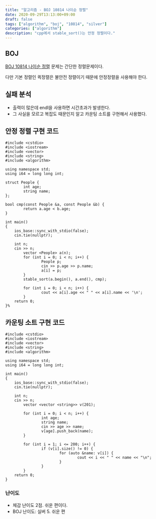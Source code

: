 ```yaml
---
title: "알고리즘 - BOJ 10814 나이순 정렬"
date: 2020-09-29T13:13:00+09:00
draft: false
tags: ["algorithm", "boj", "10814", "silver"]
categories: ["algorithm"]
description: "cpp에서 stable_sort()는 안정 정렬이다."
---
```


## BOJ 

[BOJ 10814 나이순 정렬](https://www.acmicpc.net/problem/10814) 문제는 간단한 정렬문제이다.

다만 기본 정렬인 퀵정렬은 불안전 정렬이기 때문에 안정정렬을 사용해야 한다.

## 실패 분석

- 출력이 많은데 endl을 사용하면 시간초과가 발생한다.
- 그 사실을 모르고 복잡도 때문인지 알고 카운팅 소트를 구현해서 사용했다.

## 안정 정렬 구현 코드

```
#include <cstdio>
#include <iostream>
#include <vector>
#include <string>
#include <algorithm>

using namespace std;
using i64 = long long int;

struct People {
        int age;
        string name;
};

bool cmp(const People &a, const People &b) {
        return a.age < b.age;
}

int main()
{
    ios_base::sync_with_stdio(false);
    cin.tie(nullptr);

    int n;
    cin >> n;
        vector <People> a(n);
        for (int i = 0; i < n; i++) {
                People p;
                cin >> p.age >> p.name;
                a[i] = p;
        }
        stable_sort(a.begin(), a.end(), cmp);

        for (int i = 0; i < n; i++) {
                cout << a[i].age << " " << a[i].name << '\n';
        }
    return 0;
}%   
```

## 카운팅 소트 구현 코드

```
#include <cstdio>
#include <iostream>
#include <vector>
#include <string>
#include <algorithm>

using namespace std;
using i64 = long long int;

int main()
{
    ios_base::sync_with_stdio(false);
    cin.tie(nullptr);

    int n;
    cin >> n;
        vector <vector <string>> v(201);

        for (int i = 0; i < n; i++) {
                int age;
                string name;
                cin >> age >> name;
                v[age].push_back(name);
        }

        for (int i = 1; i <= 200; i++) {
                if (v[i].size() != 0) {
                        for (auto &name: v[i]) {
                                cout << i << " " << name << "\n";
                        }
                }
        }
    return 0;
}

```

### 난이도

- 체감 난이도 2점. 쉬운 편이다.
- BOJ 난이도: 실버 5. 쉬운 편
